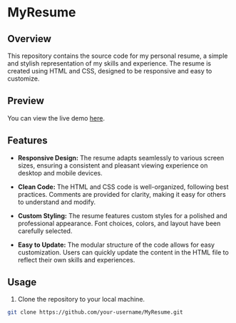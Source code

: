 # MyResume

## Overview

This repository contains the source code for my personal resume, a simple and stylish representation of my skills and experience. The resume is created using HTML and CSS, designed to be responsive and easy to customize.

## Preview

You can view the live demo [here](https://65c38ade95121431aea5d2f6--elegant-starburst-9629a4.netlify.app/).

## Features

- **Responsive Design:** The resume adapts seamlessly to various screen sizes, ensuring a consistent and pleasant viewing experience on desktop and mobile devices.

- **Clean Code:** The HTML and CSS code is well-organized, following best practices. Comments are provided for clarity, making it easy for others to understand and modify.

- **Custom Styling:** The resume features custom styles for a polished and professional appearance. Font choices, colors, and layout have been carefully selected.

- **Easy to Update:** The modular structure of the code allows for easy customization. Users can quickly update the content in the HTML file to reflect their own skills and experiences.

## Usage

1. Clone the repository to your local machine.

```bash
git clone https://github.com/your-username/MyResume.git

